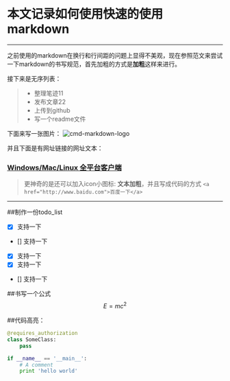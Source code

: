 # 本文记录如何使用快速的使用markdown 

-------

之前使用的markdown在换行和行间距的问题上显得不美观，现在参照范文来尝试一下markdown的书写规范，首先加粗的方式是**加粗**这样来进行。 

接下来是无序列表： 

> * 整理笔迹11
> * 发布文章22
> * 上传到github
> * 写一个readme文件

下面来写一张图片： 
![cmd-markdown-logo](https://www.zybuluo.com/static/img/logo.png) 

并且下面是有网址链接的网址文本： 
### [Windows/Mac/Linux 全平台客户端](https://www.zybuluo.com/cmd/)

> 更神奇的是还可以加入icon小图标:<i class="icon-file"></i> **文本加粗**，并且写成代码的方式
`<a href="http://www.baidu.com">百度一下</a>` 
 
 -----------
 
 ##制作一份todo_list
 - [x] 支持一下
 - [] 支持一下
 - [x] 支持一下
 - [x] 支持一下
 - [] 支持一下

##书写一个公式 
$$E=mc^2 $$

##代码高亮： 
```python
@requires_authorization
class SomeClass:
    pass

if __name__ == '__main__':
    # A comment
    print 'hello world'
```



